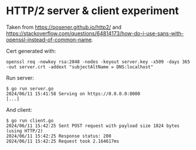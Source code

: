 HTTP/2 server & client experiment
=================================

Taken from <https://posener.github.io/http2/> and <https://stackoverflow.com/questions/64814173/how-do-i-use-sans-with-openssl-instead-of-common-name>.

Cert generated with:

    openssl req -newkey rsa:2048 -nodes -keyout server.key -x509 -days 365 -out server.crt -addext "subjectAltName = DNS:localhost"

Run server:

    $ go run server.go 
    2024/06/11 15:41:58 Serving on https://0.0.0.0:8000
    [...]

And client:

    $ go run client.go 
    2024/06/11 15:42:25 Sent POST request with payload size 1024 bytes (using HTTP/2)
    2024/06/11 15:42:25 Response status: 200
    2024/06/11 15:42:25 Request took 2.164617ms
